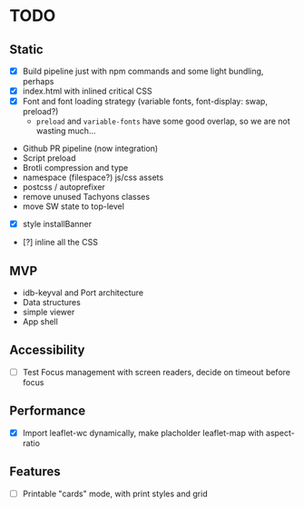 # TODO

## Static

- [x] Build pipeline just with npm commands and some light bundling, perhaps
- [x] index.html with inlined critical CSS
- [x] Font and font loading strategy (variable fonts, font-display: swap, preload?)
  - `preload` and `variable-fonts` have some good overlap, so we are not wasting much...
- Github PR pipeline (now integration)
- Script preload
- Brotli compression and type
- namespace (filespace?) js/css assets
- postcss / autoprefixer
- remove unused Tachyons classes
- move SW state to top-level
- [x] style installBanner
- [?] inline all the CSS

## MVP

- idb-keyval and Port architecture
- Data structures
- simple viewer
- App shell

## Accessibility

- [ ] Test Focus management with screen readers, decide on timeout before focus

## Performance

- [x] Import leaflet-wc dynamically, make placholder leaflet-map with aspect-ratio

## Features

- [ ] Printable "cards" mode, with print styles and grid
